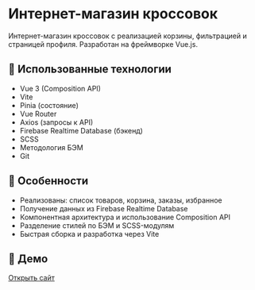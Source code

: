 # Интернет-магазин кроссовок

Интернет-магазин кроссовок с реализацией корзины, фильтрацией и страницей профиля. Разработан на фреймворке Vue.js.

## 🔧 Использованные технологии

- Vue 3 (Composition API)
- Vite
- Pinia (состояние)
- Vue Router
- Axios (запросы к API)
- Firebase Realtime Database (бэкенд)
- SCSS
- Методология БЭМ
- Git

## 📱 Особенности

- Реализованы: список товаров, корзина, заказы, избранное
- Получение данных из Firebase Realtime Database
- Компонентная архитектура и использование Composition API
- Разделение стилей по БЭМ и SCSS-модулям
- Быстрая сборка и разработка через Vite

## 🔗 Демо

[Открыть сайт](https://sneakers.devartmax.ru/)
